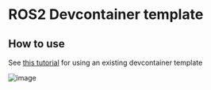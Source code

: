 # ROS2 Devcontainer template
## How to use

See [this tutorial](https://docs.github.com/en/codespaces/setting-up-your-project-for-codespaces/adding-a-dev-container-configuration/introduction-to-dev-containers#using-a-predefined-dev-container-configuration) for using an existing devcontainer template

![image](https://github.com/user-attachments/assets/16c0c41e-8dab-4e8f-9b56-9c6e1baf06dd)
